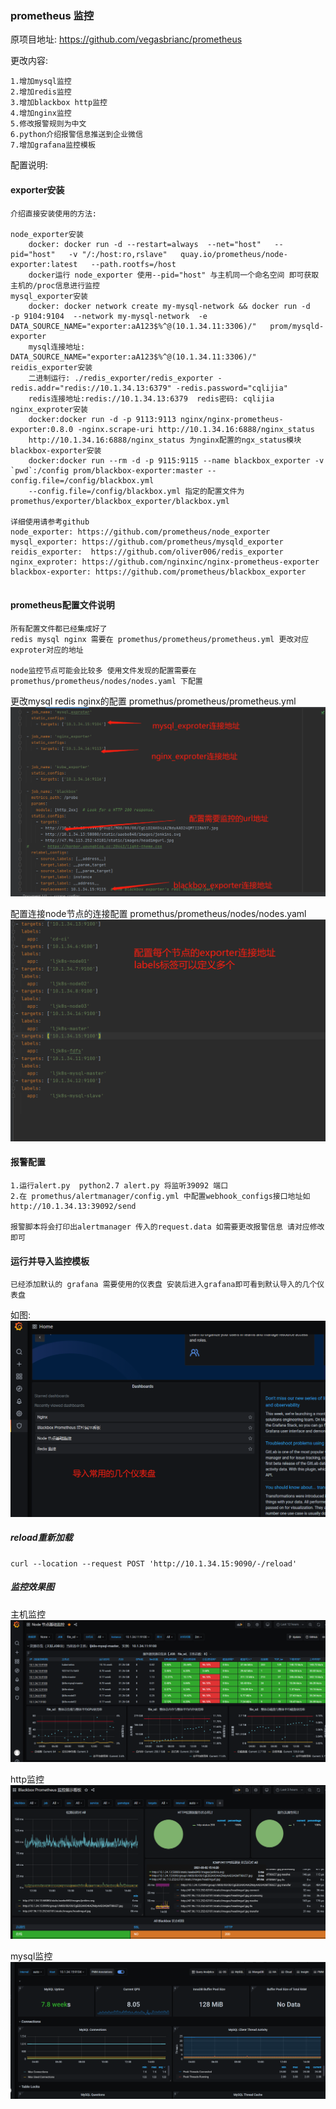 ### prometheus 监控

原项目地址: https://github.com/vegasbrianc/prometheus


更改内容:
```
1.增加mysql监控
2.增加redis监控
3.增加blackbox http监控
4.增加nginx监控
5.修改报警规则为中文
6.python介绍报警信息推送到企业微信
7.增加grafana监控模板
```

配置说明:
#### exporter安装
```
介绍直接安装使用的方法:

node_exporter安装 
    docker: docker run -d --restart=always  --net="host"   --pid="host"   -v "/:/host:ro,rslave"   quay.io/prometheus/node-exporter:latest   --path.rootfs=/host
    docker运行 node_exporter 使用--pid="host" 与主机同一个命名空间 即可获取主机的/proc信息进行监控
mysql_exporter安装
    docker: docker network create my-mysql-network && docker run -d   -p 9104:9104  --network my-mysql-network  -e DATA_SOURCE_NAME="exporter:aA123$%^@(10.1.34.11:3306)/"   prom/mysqld-exporter
    mysql连接地址: DATA_SOURCE_NAME="exporter:aA123$%^@(10.1.34.11:3306)/" 
reidis_exporter安装
    二进制运行: ./redis_exporter/redis_exporter -redis.addr="redis://10.1.34.13:6379" -redis.password="cqlijia"
    redis连接地址:redis://10.1.34.13:6379  redis密码: cqlijia
nginx_exproter安装
    docker:docker run -d -p 9113:9113 nginx/nginx-prometheus-exporter:0.8.0 -nginx.scrape-uri http://10.1.34.16:6888/nginx_status
    http://10.1.34.16:6888/nginx_status 为nginx配置的ngx_status模块
blackbox-exporter安装
    docker:docker run --rm -d -p 9115:9115 --name blackbox_exporter -v `pwd`:/config prom/blackbox-exporter:master --config.file=/config/blackbox.yml
    --config.file=/config/blackbox.yml 指定的配置文件为 promethus/exporter/blackbox_exporter/blackbox.yml
    
详细使用请参考github
node_exporter: https://github.com/prometheus/node_exporter
mysql_exporter: https://github.com/prometheus/mysqld_exporter
reidis_exporter:  https://github.com/oliver006/redis_exporter
nginx_exproter: https://github.com/nginxinc/nginx-prometheus-exporter
blackbox-exporter: https://github.com/prometheus/blackbox_exporter


```

#### prometheus配置文件说明
```
所有配置文件都已经集成好了 
redis mysql nginx 需要在 promethus/prometheus/prometheus.yml 更改对应exproter对应的地址

node监控节点可能会比较多 使用文件发现的配置需要在 promethus/prometheus/nodes/nodes.yaml 下配置
```
更改mysql redis nginx的配置  promethus/prometheus/prometheus.yml
![Image text](../src/img/promethus-config1.png) 

配置连接node节点的连接配置 promethus/prometheus/nodes/nodes.yaml 
![Image text](../src/img/promethus-nodes-config.png) 


#### 报警配置
```
1.运行alert.py  python2.7 alert.py 将监听39092 端口
2.在 promethus/alertmanager/config.yml 中配置webhook_configs接口地址如 http://10.1.34.13:39092/send

报警脚本将会打印出alertmanager 传入的request.data 如需要更改报警信息 请对应修改即可

```

#### 运行并导入监控模板
```
已经添加默认的 grafana 需要使用的仪表盘 安装后进入grafana即可看到默认导入的几个仪表盘

```
如图:
![Image text](../src/img/promethus-grafana-config.png) 


##### reload重新加载
```
curl --location --request POST 'http://10.1.34.15:9090/-/reload'
```

##### 监控效果图

主机监控
![Image text](../src/img/monitor-node.png)

http监控
![Image text](../src/img/monitor-http.png) 

mysql监控
![Image text](../src/img/monitor-mysql.png) 